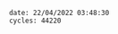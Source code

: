

                date: 22/04/2022 03:48:30
                cycles: 44220

                         